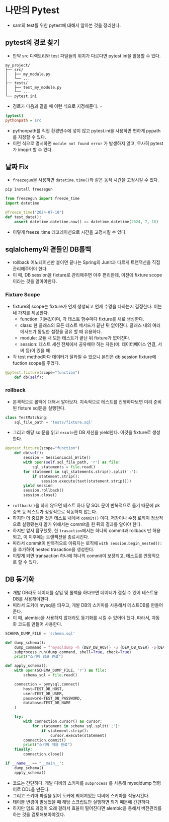 # 나만의 Pytest

- sam의 test를 위한 pytest에 대해서 알아본 것을 정리한다.

## pytest의 경로 찾기
- 만약 src 디렉토리와 test 파일들의 위치가 다르다면 pytest.ini을 활용할 수 있다.

```
my_project/
├── src/
│   ├── my_module.py
│   └── ...
├── tests/
│   ├── test_my_module.py
│   └── ...
└── pytest.ini

```

- 경로가 다음과 같을 때 이런 식으로 지정해준다. =

```ini
[pytest]
pythonpath = src
```

- pythonpath를 직접 환경변수에 넣지 않고 pytest.ini을 사용하면 편하게 pypath를 지정할 수 있다.
- 이런 식으로 명시하면 `module not found error` 가 발생하지 않고, 무사히 pytest가 imoprt 할 수 있다.

## 날짜 Fix

- `freezegun`을 사용하면 `datetime.time()`와 같은 동적 시간을 고정시킬 수 있다.

```bash
pip install freezegun
```

```python
from freezegun import freeze_time
import datetime

@freeze_time("2024-07-18")
def test_date():
    assert datetime.datetime.now() == datetime.datetime(2024, 7, 18)
```

- 이렇게 freeze_time 데코레이션으로 시간을 고정시킬 수 있다.

## sqlalchemy와 곁들인 DB롤백

- rollback 어노테이션만 붙이면 끝나는 Spring의 Junit과 다르게 트랜잭션을 직접 관리해주어야 한다.
- 이 때, DB session을 fixture로 관리해주면 아주 편리한데, 이전에 fixture scope이라는 것을 알아야한다.

### Fixture Scope

- fixture의 scope는 fixture가 언제 생성되고 언제 수명을 다하는지 결정한다. 이는 네 가지를 제공한다.
    - function: 기본값이며, 각 테스트 함수마다 fixture를 새로 생성한다.
    - class: 한 클래스의 모든 테스트 메서드가 끝난 뒤 없어진다. 클래스 내의 여러 메서드가 동일한 설정을 공유 할 때 유용하다.
    - module: 모듈 내 모든 테스트가 끝난 뒤 fixture가 없어진다.
    - session: 테스트 세션 전체에서 공유해야 하는 자원(예: 데이터베이스 연결, 서버 등)이 있을 때
- 각 test method마다 데이터가 달라질 수 있으니 본인은 db session fixture에 fuction scope를 주었다.

```python
@pytest.fixture(scope="function")
    def db(self):
```

### rollback

- 본격적으로 롤백에 대해서 알아보자. 지속적으로 테스트를 진행하다보면 미리 준비된 fixture sql문을 실행한다.

```python
class TestMatching:
    sql_file_path = 'tests/fixture.sql'
```

- 그리고 해당 sql문을 읽고 `excute`한 DB 세션을 yield한다. 이것을 fixture로 생성한다.

```python
@pytest.fixture(scope="function")
    def db(self):
        session = SessionLocal_Write()
        with open(self.sql_file_path, 'r') as file:
            sql_statements = file.read()
        for statement in sql_statements.strip().split(';'):
            if statement.strip():
                session.execute(text(statement.strip()))
        yield session
        session.rollback()
        session.close()
```

- `rollback()`을 하지 않으면 테스트 하나 당 SQL 문이 반복적으로 돌기 때문에 pk 중복 등 테스트가 정상적으로 작동하지 않는다.
- 하지만 더 중요한 것은 테스트 내에서 `commit()` 이다. 저장이나 수정 로직이 정상적으로 실행됐는지 알기 위해서는 commit을 한 뒤의 결과를 알아야 한다.
- 하지만 앞서 탐구했듯, 한 `trasaction`에서는 하나의 commit과 rollback 만 허용되고, 이 이후에는 트랜잭션을 종료시킨다.
- 따라서 commit이 반복적으로 이뤄지는 로직에 `with session.begin_nested():` 을 추가하여 nested trasaction을 생성한다.
- 이렇게 되면 transaction 하나에 하나의 commit이 보장되고, 테스트를 안정적으로 할 수 있다.

## DB 동기화

- 개발 DB라도 데이터를 삽입 및 롤백을 하다보면 데이터가 겹칠 수 있어 테스트용 DB를 사용해야한다.
- 띠라서 도커에 mysql을 띄우고, 개발 DB의 스키마를 사용해서 테스트DB를 만들어준다.
- 이 때, alembic을 사용하지 않더라도 동기화를 시킬 수 있어야 했다. 따라서, 자동화 코드를 만들어 사용한다.

```python
SCHEMA_DUMP_FILE = 'schema.sql'

def dump_schema():
    dump_command = f"mysqldump -h {DEV_DB_HOST} -u {DEV_DB_USER} -p{DEV_DB_PASSWORD} --no-data {DEV_DB_NAME} > {SCHEMA_DUMP_FILE}"
    subprocess.run(dump_command, shell=True, check=True)
    print("스키마 덤프 완료")

def apply_schema():
    with open(SCHEMA_DUMP_FILE, 'r') as file:
        schema_sql = file.read()

    connection = pymysql.connect(
        host=TEST_DB_HOST,
        user=TEST_DB_USER,
        password=TEST_DB_PASSWORD,
        database=TEST_DB_NAME
    )

    try:
        with connection.cursor() as cursor:
            for statement in schema_sql.split(';'):
                if statement.strip():
                    cursor.execute(statement)
        connection.commit()
        print("스키마 적용 완료")
    finally:
        connection.close()

if __name__ == "__main__":
    dump_schema()
    apply_schema()
```

- 코드는 간단하다. 개발 디비의 스키마를 `subprocess` 를 사용해 mysqldump 명령어로 DDL을 만든다.
- 그리고 스키마 파일을 읽어 도커에 띄어져있는 디비에 스키마를 적용시킨다.
- 테이블 변경이 발생했을 때 해당 스크립트만 실행하면 되기 때문에 간편하다.
- 하지만 덤프 과정이 오래 걸려서 효율이 떨어진다면 alembic을 통해서 버전관리를 하는 것을 검토해보아야겠다.